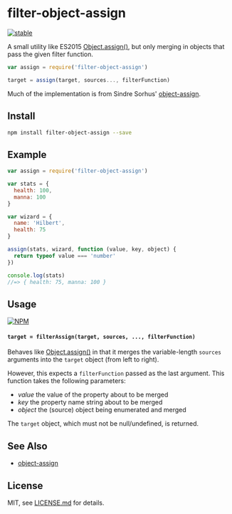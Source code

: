 # filter-object-assign

[![stable](http://badges.github.io/stability-badges/dist/stable.svg)](http://github.com/badges/stability-badges)

A small utility like ES2015 [Object.assign()](https://developer.mozilla.org/en/docs/Web/JavaScript/Reference/Global_Objects/Object/assign), but only merging in objects that pass the given filter function.

```js
var assign = require('filter-object-assign')

target = assign(target, sources..., filterFunction)
```

Much of the implementation is from Sindre Sorhus' [object-assign](https://github.com/sindresorhus/object-assign).

## Install

```sh
npm install filter-object-assign --save
```

## Example

```js
var assign = require('filter-object-assign')

var stats = {
  health: 100,
  manna: 100
}

var wizard = {
  name: 'Hilbert',
  health: 75
}

assign(stats, wizard, function (value, key, object) {
  return typeof value === 'number'
})

console.log(stats)
//=> { health: 75, manna: 100 }
```

## Usage

[![NPM](https://nodei.co/npm/filter-object-assign.png)](https://www.npmjs.com/package/filter-object-assign)

#### `target = filterAssign(target, sources, ..., filterFunction)`

Behaves like [Object.assign()](https://developer.mozilla.org/en/docs/Web/JavaScript/Reference/Global_Objects/Object/assign) in that it merges the variable-length `sources` arguments into the `target` object (from left to right). 

However, this expects a `filterFunction` passed as the last argument. This function takes the following parameters:

- *value* the value of the property about to be merged
- *key* the property name string about to be merged
- *object* the (source) object being enumerated and merged

The `target` object, which must not be null/undefined, is returned.

## See Also

- [object-assign](https://github.com/sindresorhus/object-assign)

## License

MIT, see [LICENSE.md](http://github.com/mattdesl/filter-object-assign/blob/master/LICENSE.md) for details.
